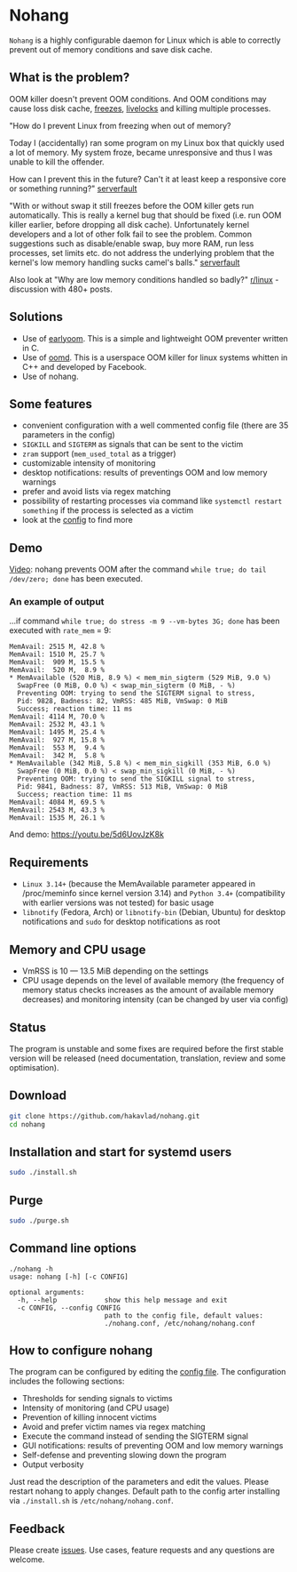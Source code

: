 
# Nohang

`Nohang` is a highly configurable daemon for Linux which is able to correctly prevent out of memory conditions and save disk cache.

## What is the problem?

OOM killer doesn't prevent OOM conditions. And OOM conditions may cause loss disk cache, [freezes](https://en.wikipedia.org/wiki/Hang_(computing)), [livelocks](https://en.wikipedia.org/wiki/Deadlock#Livelock) and killing multiple processes.

"How do I prevent Linux from freezing when out of memory?

Today I (accidentally) ran some program on my Linux box that quickly used a lot of memory. My system froze, became unresponsive and thus I was unable to kill the offender.

How can I prevent this in the future? Can't it at least keep a responsive core or something running?"
[serverfault](https://serverfault.com/questions/390623/how-do-i-prevent-linux-from-freezing-when-out-of-memory)

"With or without swap it still freezes before the OOM killer gets run automatically. This is really a kernel bug that should be fixed (i.e. run OOM killer earlier, before dropping all disk cache). Unfortunately kernel developers and a lot of other folk fail to see the problem. Common suggestions such as disable/enable swap, buy more RAM, run less processes, set limits etc. do not address the underlying problem that the kernel's low memory handling sucks camel's balls."
[serverfault](https://serverfault.com/questions/390623/how-do-i-prevent-linux-from-freezing-when-out-of-memory)

Also look at "Why are low memory conditions handled so badly?" [r/linux](https://www.reddit.com/r/linux/comments/56r4xj/why_are_low_memory_conditions_handled_so_badly/) - discussion with 480+ posts.


## Solutions

- Use of [earlyoom](https://github.com/rfjakob/earlyoom). This is a simple and lightweight OOM preventer written in C.
- Use of [oomd](https://github.com/facebookincubator/oomd). This is a userspace OOM killer for linux systems whitten in C++ and developed by Facebook.
- Use of nohang.

## Some features

- convenient configuration with a well commented config file (there are 35 parameters in the config)
- `SIGKILL` and `SIGTERM` as signals that can be sent to the victim
- `zram` support (`mem_used_total` as a trigger)
- customizable intensity of monitoring
- desktop notifications: results of preventings OOM and low memory warnings
- prefer and avoid lists via regex matching
- possibility of restarting processes via command like `systemctl restart something` if the process is selected as a victim
- look at the [config](https://github.com/hakavlad/nohang/blob/master/nohang.conf) to find more

## Demo

[Video](https://youtu.be/DefJBaKD7C8): nohang prevents OOM after the command `while true; do tail /dev/zero; done` has been executed.


### An example of output
...if command `while true; do stress -m 9 --vm-bytes 3G; done` has been executed with `rate_mem` = 9:
```
MemAvail: 2515 M, 42.8 %
MemAvail: 1510 M, 25.7 %
MemAvail:  909 M, 15.5 %
MemAvail:  520 M,  8.9 %
* MemAvailable (520 MiB, 8.9 %) < mem_min_sigterm (529 MiB, 9.0 %)
  SwapFree (0 MiB, 0.0 %) < swap_min_sigterm (0 MiB, - %)
  Preventing OOM: trying to send the SIGTERM signal to stress,
  Pid: 9828, Badness: 82, VmRSS: 485 MiB, VmSwap: 0 MiB
  Success; reaction time: 11 ms
MemAvail: 4114 M, 70.0 %
MemAvail: 2532 M, 43.1 %
MemAvail: 1495 M, 25.4 %
MemAvail:  927 M, 15.8 %
MemAvail:  553 M,  9.4 %
MemAvail:  342 M,  5.8 %
* MemAvailable (342 MiB, 5.8 %) < mem_min_sigkill (353 MiB, 6.0 %)
  SwapFree (0 MiB, 0.0 %) < swap_min_sigkill (0 MiB, - %)
  Preventing OOM: trying to send the SIGKILL signal to stress,
  Pid: 9841, Badness: 87, VmRSS: 513 MiB, VmSwap: 0 MiB
  Success; reaction time: 11 ms
MemAvail: 4084 M, 69.5 %
MemAvail: 2543 M, 43.3 %
MemAvail: 1535 M, 26.1 %
```
And demo: https://youtu.be/5d6UovJzK8k

## Requirements

- `Linux 3.14+` (because the MemAvailable parameter appeared in /proc/meminfo since kernel version 3.14) and `Python 3.4+` (compatibility with earlier versions was not tested) for basic usage
- `libnotify` (Fedora, Arch) or `libnotify-bin` (Debian, Ubuntu) for desktop notifications and `sudo` for desktop notifications as root

## Memory and CPU usage

- VmRSS is 10 — 13.5 MiB depending on the settings
- CPU usage depends on the level of available memory (the frequency of memory status checks increases as the amount of available memory decreases) and monitoring intensity (can be changed by user via config)

## Status

The program is unstable and some fixes are required before the first stable version will be released (need documentation, translation, review and some optimisation).

## Download

```bash
git clone https://github.com/hakavlad/nohang.git
cd nohang
```

## Installation and start for systemd users

```bash
sudo ./install.sh
```

## Purge

```bash
sudo ./purge.sh
```

## Command line options

```
./nohang -h
usage: nohang [-h] [-c CONFIG]

optional arguments:
  -h, --help            show this help message and exit
  -c CONFIG, --config CONFIG
                        path to the config file, default values:
                        ./nohang.conf, /etc/nohang/nohang.conf
```

## How to configure nohang

The program can be configured by editing the [config file](https://github.com/hakavlad/nohang/blob/master/nohang.conf). The configuration includes the following sections:

- Thresholds for sending signals to victims
- Intensity of monitoring (and CPU usage)
- Prevention of killing innocent victims
- Avoid and prefer victim names via regex matching
- Execute the command instead of sending the SIGTERM signal
- GUI notifications: results of preventing OOM and low memory warnings
- Self-defense and preventing slowing down the program
- Output verbosity

Just read the description of the parameters and edit the values. Please restart nohang to apply changes. Default path to the config arter installing via `./install.sh` is `/etc/nohang/nohang.conf`.

## Feedback

Please create [issues](https://github.com/hakavlad/nohang/issues). Use cases, feature requests and any questions are welcome.

